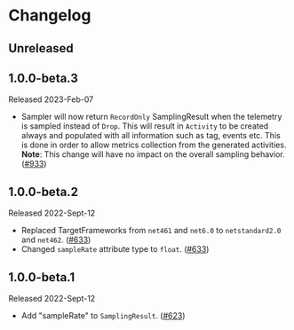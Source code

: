 # Changelog

## Unreleased

## 1.0.0-beta.3

Released 2023-Feb-07

* Sampler will now return `RecordOnly` SamplingResult when the telemetry is
sampled instead of `Drop`. This will result in `Activity` to be created always
and populated with all information such as tag, events etc. This is done in
order to allow metrics collection from the generated activities. **Note**: This
change will have no impact on the overall sampling behavior.
([#933](https://github.com/open-telemetry/opentelemetry-dotnet-contrib/pull/933))

## 1.0.0-beta.2

Released 2022-Sept-12

* Replaced  TargetFrameworks from `net461` and `net6.0` to `netstandard2.0` and
  `net462`.
  ([#633](https://github.com/open-telemetry/opentelemetry-dotnet-contrib/pull/633))
* Changed `sampleRate` attribute type to `float`.
  ([#633](https://github.com/open-telemetry/opentelemetry-dotnet-contrib/pull/633))

## 1.0.0-beta.1

Released 2022-Sept-12

* Add "sampleRate" to `SamplingResult`.
  ([#623](https://github.com/open-telemetry/opentelemetry-dotnet-contrib/pull/623))
